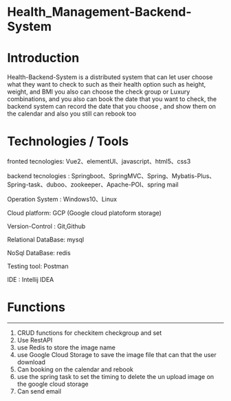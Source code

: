 # Health_Management-Backend-System

# Introduction
Health-Backend-System is a distributed system that can let user choose what they want to check to such as their health option such as height, weight, and BMI
you also can choose the check group or Luxury combinations, and you also can book the date that you want to check, the backend system can record the date that you choose 
, and show them on the calendar and also you still can rebook too 


# Technologies / Tools

fronted tecnologies: Vue2、elementUI、javascript、html5、css3

backend tecnologies : Springboot、SpringMVC、Spring、Mybatis-Plus、Spring-task、duboo、zookeeper、Apache-POI、spring mail

Operation System : Windows10、Linux

Cloud platform: GCP (Google cloud platoform storage)

Version-Control : Git,Github

Relational DataBase: mysql

NoSql DataBase: redis

Testing tool: Postman

IDE : Intellij IDEA

# Functions
__________________________

1.  CRUD functions for checkitem checkgroup and set
2.  Use RestAPI
3.  use Redis to store the image name
4.  use Google Cloud Storage to save the image file that can that the user download
5.  Can booking on the calendar and rebook 
6.  use the spring task to set the timing to delete the un upload image on the google cloud storage
7.  Can send email 
